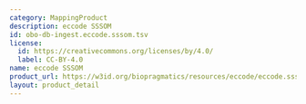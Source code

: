 ```yaml
---
category: MappingProduct
description: eccode SSSOM
id: obo-db-ingest.eccode.sssom.tsv
license:
  id: https://creativecommons.org/licenses/by/4.0/
  label: CC-BY-4.0
name: eccode SSSOM
product_url: https://w3id.org/biopragmatics/resources/eccode/eccode.sssom.tsv
layout: product_detail
---
```

